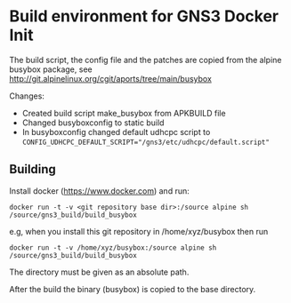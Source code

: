 # Build environment for GNS3 Docker Init

The build script, the config file and the patches
are copied from the alpine busybox package,
see http://git.alpinelinux.org/cgit/aports/tree/main/busybox

Changes:
- Created build script make_busybox from APKBUILD file
- Changed busyboxconfig to static build
- In busyboxconfig changed default udhcpc script to
  `CONFIG_UDHCPC_DEFAULT_SCRIPT="/gns3/etc/udhcpc/default.script"`

## Building

Install docker (https://www.docker.com) and run:

`docker run -t -v <git repository base dir>:/source alpine sh /source/gns3_build/build_busybox`

e.g, when you install this git repository in /home/xyz/busybox then run

`docker run -t -v /home/xyz/busybox:/source alpine sh /source/gns3_build/build_busybox`

The directory must be given as an absolute path.

After the build the binary (busybox) is copied to the base directory.
